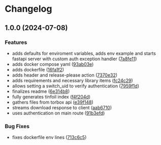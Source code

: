 # Changelog

## 1.0.0 (2024-07-08)


### Features

* adds defaults for enviroment variables, adds env example and starts fastapi server with custom auth exception handler ([7a8fe11](https://github.com/TorBox-App/torbox-tinfoil-server/commit/7a8fe11b4b22e4227e5072251402e07eec937437))
* adds docker compose yaml ([93ab03e](https://github.com/TorBox-App/torbox-tinfoil-server/commit/93ab03eaa4e09f2a8ccbf536058e0599e63fab17))
* adds dockerfile ([16fa1f2](https://github.com/TorBox-App/torbox-tinfoil-server/commit/16fa1f29899541b3ec3a4f455b0fcd150de984f7))
* adds header and release-please action ([7370e32](https://github.com/TorBox-App/torbox-tinfoil-server/commit/7370e3235c152e69a163e5c11e8c4b0aa3420f91))
* adds requirements and necessary library items ([fc24c29](https://github.com/TorBox-App/torbox-tinfoil-server/commit/fc24c292d61fc792e4b92fe3cd6928552e34fe2c))
* allows setting a switch_uid to verify authentication ([7959f1d](https://github.com/TorBox-App/torbox-tinfoil-server/commit/7959f1db34074bc1413572df46260430e5ba04f3))
* finalizes readme ([6e314b8](https://github.com/TorBox-App/torbox-tinfoil-server/commit/6e314b80252cf6f80619e951534d37577ecdc0fd))
* fully generates tinfoil index ([f4f204d](https://github.com/TorBox-App/torbox-tinfoil-server/commit/f4f204d0d57b15dba4c520fc6b3dec69ad1fe588))
* gathers files from torbox api ([e39f148](https://github.com/TorBox-App/torbox-tinfoil-server/commit/e39f14834856d2eddb987ba439c53f8623694200))
* streams download response to client ([aab6710](https://github.com/TorBox-App/torbox-tinfoil-server/commit/aab671048302c01ea613d0a79a7b49c66d10685b))
* uses authentication on main route ([91b3efd](https://github.com/TorBox-App/torbox-tinfoil-server/commit/91b3efd3fe4545eb25c9e993e41ae33cf1626b45))


### Bug Fixes

* fixes dockerfile env lines ([713c6c5](https://github.com/TorBox-App/torbox-tinfoil-server/commit/713c6c5117e632ecc4768564c3d3281791368a9d))
